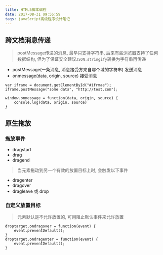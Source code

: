 ```yaml
---
title: HTML5脚本编程
date: 2017-08-31 09:56:59
tags: javaScript高级程序设计笔记
---
```

## 跨文档消息传递
> postMessage传递的消息, 最早只支持字符串, 后来有些浏览器支持了任何数据结构, 但为了保证安全建议`JSON.stringify`转换为字符串再传递

- postMessage(一条消息, 消息接受方来自哪个域的字符串) 发送消息
- onmessage(data, origin, source) 接受消息

```
var iframe = document.getElementById("#ifrmae");
iframe.postMessage("some data", "http://test.com");

window.onmessage = function(data, origin, source) {
	console.log(data, origin, source)
}
```

## 原生拖放
### 拖放事件
- dragstart
- drag
- dragend

> 当元素拖动到另一个有效的放置目标上时, 会触发以下事件

- dragenter
- dragover
- dragleave 或 drop

### 自定义放置目标

> 元素默认是不允许放置的, 可用阻止默认事件来允许放置

```
droptarget.ondragover = function(event) {
	event.preventDefault();
}
droptarget.ondragenter = function(event) {
	event.preventDefault();
}
```

### 